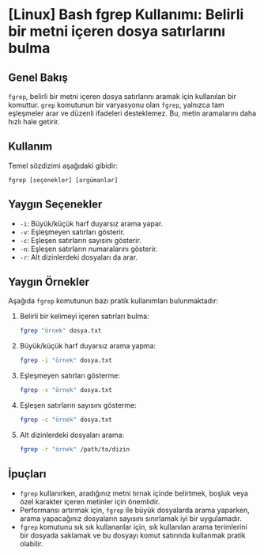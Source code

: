 # [Linux] Bash fgrep Kullanımı: Belirli bir metni içeren dosya satırlarını bulma

## Genel Bakış
`fgrep`, belirli bir metni içeren dosya satırlarını aramak için kullanılan bir komuttur. `grep` komutunun bir varyasyonu olan `fgrep`, yalnızca tam eşleşmeler arar ve düzenli ifadeleri desteklemez. Bu, metin aramalarını daha hızlı hale getirir.

## Kullanım
Temel sözdizimi aşağıdaki gibidir:

```
fgrep [seçenekler] [argümanlar]
```

## Yaygın Seçenekler
- `-i`: Büyük/küçük harf duyarsız arama yapar.
- `-v`: Eşleşmeyen satırları gösterir.
- `-c`: Eşleşen satırların sayısını gösterir.
- `-n`: Eşleşen satırların numaralarını gösterir.
- `-r`: Alt dizinlerdeki dosyaları da arar.

## Yaygın Örnekler
Aşağıda `fgrep` komutunun bazı pratik kullanımları bulunmaktadır:

1. Belirli bir kelimeyi içeren satırları bulma:
   ```bash
   fgrep "örnek" dosya.txt
   ```

2. Büyük/küçük harf duyarsız arama yapma:
   ```bash
   fgrep -i "örnek" dosya.txt
   ```

3. Eşleşmeyen satırları gösterme:
   ```bash
   fgrep -v "örnek" dosya.txt
   ```

4. Eşleşen satırların sayısını gösterme:
   ```bash
   fgrep -c "örnek" dosya.txt
   ```

5. Alt dizinlerdeki dosyaları arama:
   ```bash
   fgrep -r "örnek" /path/to/dizin
   ```

## İpuçları
- `fgrep` kullanırken, aradığınız metni tırnak içinde belirtmek, boşluk veya özel karakter içeren metinler için önemlidir.
- Performansı artırmak için, `fgrep` ile büyük dosyalarda arama yaparken, arama yapacağınız dosyaların sayısını sınırlamak iyi bir uygulamadır.
- `fgrep` komutunu sık sık kullananlar için, sık kullanılan arama terimlerini bir dosyada saklamak ve bu dosyayı komut satırında kullanmak pratik olabilir.